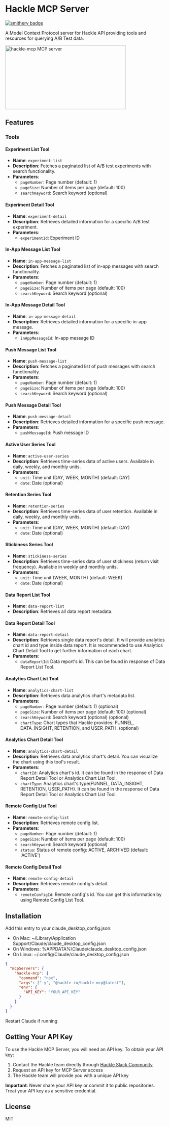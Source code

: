 # Hackle MCP Server

[![smithery badge](https://smithery.ai/badge/@hackle-io/hackle-mcp)](https://smithery.ai/server/@hackle-io/hackle-mcp)

A Model Context Protocol server for Hackle API providing tools and resources for querying A/B Test data.

<a href="https://glama.ai/mcp/servers/@hackle-io/hackle-mcp">
  <img width="380" height="200" src="https://glama.ai/mcp/servers/@hackle-io/hackle-mcp/badge" alt="hackle-mcp MCP server" />
</a>

## Features

### Tools

#### Experiment List Tool

- **Name**: `experiment-list`
- **Description**: Fetches a paginated list of A/B test experiments with search functionality.
- **Parameters**:
  - `pageNumber`: Page number (default: 1)
  - `pageSize`: Number of items per page (default: 100)
  - `searchKeyword`: Search keyword (optional)

#### Experiment Detail Tool

- **Name**: `experiment-detail`
- **Description**: Retrieves detailed information for a specific A/B test experiment.
- **Parameters**:
  - `experimentId`: Experiment ID

#### In-App Message List Tool

- **Name**: `in-app-message-list`
- **Description**: Fetches a paginated list of in-app messages with search functionality.
- **Parameters**:
  - `pageNumber`: Page number (default: 1)
  - `pageSize`: Number of items per page (default: 100)
  - `searchKeyword`: Search keyword (optional)

#### In-App Message Detail Tool

- **Name**: `in-app-message-detail`
- **Description**: Retrieves detailed information for a specific in-app message.
- **Parameters**:
  - `inAppMessageId`: In-app message ID

#### Push Message List Tool

- **Name**: `push-message-list`
- **Description**: Fetches a paginated list of push messages with search functionality.
- **Parameters**:
  - `pageNumber`: Page number (default: 1)
  - `pageSize`: Number of items per page (default: 100)
  - `searchKeyword`: Search keyword (optional)

#### Push Message Detail Tool

- **Name**: `push-message-detail`
- **Description**: Retrieves detailed information for a specific push message.
- **Parameters**:
  - `pushMessageId`: Push message ID

#### Active User Series Tool

- **Name**: `active-user-series`
- **Description**: Retrieves time-series data of active users. Available in daily, weekly, and monthly units.
- **Parameters**:
  - `unit`: Time unit (DAY, WEEK, MONTH) (default: DAY)
  - `date`: Date (optional)

#### Retention Series Tool

- **Name**: `retention-series`
- **Description**: Retrieves time-series data of user retention. Available in daily, weekly, and monthly units.
- **Parameters**:
  - `unit`: Time unit (DAY, WEEK, MONTH) (default: DAY)
  - `date`: Date (optional)

#### Stickiness Series Tool

- **Name**: `stickiness-series`
- **Description**: Retrieves time-series data of user stickiness (return visit frequency). Available in weekly and monthly units.
- **Parameters**:
  - `unit`: Time unit (WEEK, MONTH) (default: WEEK)
  - `date`: Date (optional)

#### Data Report List Tool

- **Name**: `data-report-list`
- **Description**: Retrieves all data report metadata.

#### Data Report Detail Tool

- **Name**: `data-report-detail`
- **Description**: Retrieves single data report's detail. It will provide analytics chart id and type inside data report. It is recommended to use Analytics Chart Detail Tool to get further information of each chart.
- **Parameters**:
  - `dataReportId`: Data report's id. This can be found in response of Data Report List Tool.

#### Analytics Chart List Tool

- **Name**: `analytics-chart-list`
- **Description**: Retrieves data analytics chart's metadata list.
- **Parameters**:
  - `pageNumber`: Page number (default: 1) (optional)
  - `pageSize`: Number of items per page (default: 100) (optional)
  - `searchKeyword`: Search keyword (optional) (optional)
  - `chartType`: Chart types that Hackle provides: FUNNEL, DATA_INSIGHT, RETENTION, and USER_PATH. (optional)

#### Analytics Chart Detail Tool

- **Name**: `analytics-chart-detail`
- **Description**: Retrieves data analytics chart's detail. You can visualize the chart using this tool's result.
- **Parameters**:
  - `chartId`: Analytics chart's id. It can be found in the response of Data Report Detail Tool or Analytics Chart List Tool.
  - `chartType`: Analytics chart's type(FUNNEL, DATA_INSIGHT, RETENTION, USER_PATH). It can be found in the response of Data Report Detail Tool or Analytics Chart List Tool.

#### Remote Config List Tool

- **Name**: `remote-config-list`
- **Description**: Retrieves remote config list.
- **Parameters**:
  - `pageNumber`: Page number (default: 1)
  - `pageSize`: Number of items per page (default: 100)
  - `searchKeyword`: Search keyword (optional)
  - `status`: Status of remote config: ACTIVE, ARCHIVED (default: 'ACTIVE')

#### Remote Config Detail Tool

- **Name**: `remote-config-detail`
- **Description**: Retrieves remote config's detail.
- **Parameters**:
  - `remoteConfigId`: Remote config's id. You can get this information by using Remote Config List Tool.

## Installation

Add this entry to your claude_desktop_config.json:

- On Mac: ~/Library/Application Support/Claude/claude_desktop_config.json
- On Windows: %APPDATA%\Claude\claude_desktop_config.json
- On Linux: ~/.config/Claude/claude_desktop_config.json

```json
{
  "mcpServers": {
    "hackle-mcp": {
      "command": "npx",
      "args": ["-y", "@hackle-io/hackle-mcp@latest"],
      "env": {
        "API_KEY": "YOUR_API_KEY"
      }
    }
  }
}
```

Restart Claude if running

## Getting Your API Key

To use the Hackle MCP Server, you will need an API key. To obtain your API key:

1. Contact the Hackle team directly through [Hackle Slack Community](https://hackle-community.slack.com/join/shared_invite/zt-h6yubvyo-pb0oyy3Dna2D9dvNFZGACQ#/)
2. Request an API key for MCP Server access
3. The Hackle team will provide you with a unique API key

**Important**: Never share your API key or commit it to public repositories. Treat your API key as a sensitive credential.

## License

MIT
